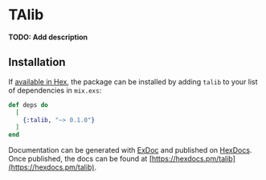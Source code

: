 # TAlib

**TODO: Add description**

## Installation

If [available in Hex](https://hex.pm/docs/publish), the package can be installed
by adding `talib` to your list of dependencies in `mix.exs`:

```elixir
def deps do
  [
    {:talib, "~> 0.1.0"}
  ]
end
```

Documentation can be generated with [ExDoc](https://github.com/elixir-lang/ex_doc)
and published on [HexDocs](https://hexdocs.pm). Once published, the docs can
be found at [https://hexdocs.pm/talib](https://hexdocs.pm/talib).

